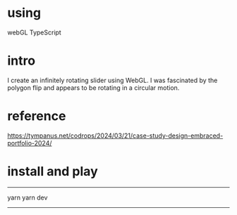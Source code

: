 # using 
webGL TypeScript

# intro
I create an infinitely rotating slider using WebGL.
I was fascinated by the polygon flip and appears to be rotating in a circular motion.

# reference
https://tympanus.net/codrops/2024/03/21/case-study-design-embraced-portfolio-2024/

# install and play 
---
yarn 
yarn dev

---